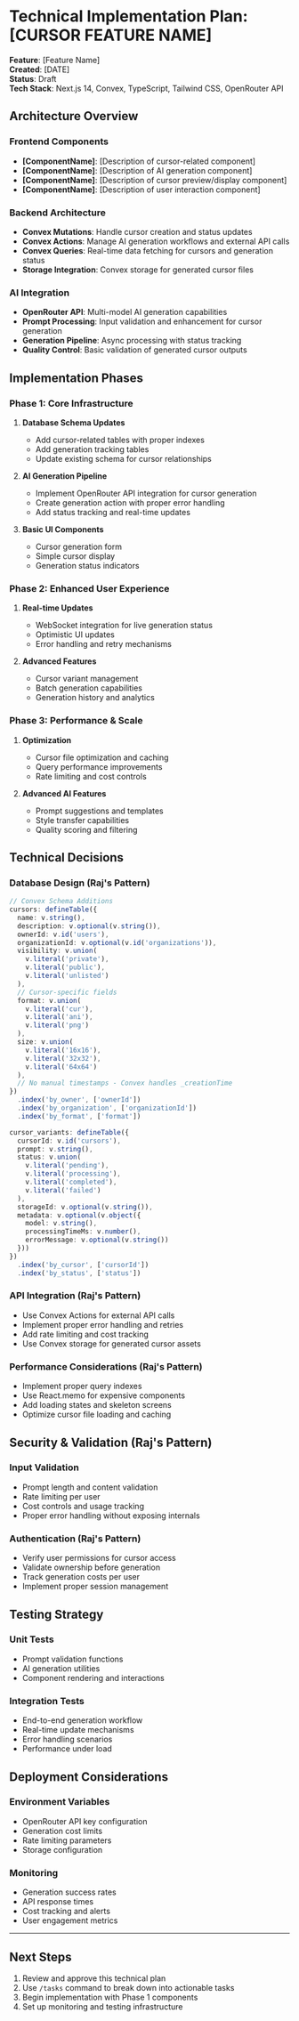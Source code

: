 # Technical Implementation Plan: [CURSOR FEATURE NAME]

**Feature**: [Feature Name]  
**Created**: [DATE]  
**Status**: Draft  
**Tech Stack**: Next.js 14, Convex, TypeScript, Tailwind CSS, OpenRouter API

## Architecture Overview

### Frontend Components
- **[ComponentName]**: [Description of cursor-related component]
- **[ComponentName]**: [Description of AI generation component]
- **[ComponentName]**: [Description of cursor preview/display component]
- **[ComponentName]**: [Description of user interaction component]

### Backend Architecture
- **Convex Mutations**: Handle cursor creation and status updates
- **Convex Actions**: Manage AI generation workflows and external API calls
- **Convex Queries**: Real-time data fetching for cursors and generation status
- **Storage Integration**: Convex storage for generated cursor files

### AI Integration
- **OpenRouter API**: Multi-model AI generation capabilities
- **Prompt Processing**: Input validation and enhancement for cursor generation
- **Generation Pipeline**: Async processing with status tracking
- **Quality Control**: Basic validation of generated cursor outputs

## Implementation Phases

### Phase 1: Core Infrastructure
1. **Database Schema Updates**
   - Add cursor-related tables with proper indexes
   - Add generation tracking tables
   - Update existing schema for cursor relationships

2. **AI Generation Pipeline**
   - Implement OpenRouter API integration for cursor generation
   - Create generation action with proper error handling
   - Add status tracking and real-time updates

3. **Basic UI Components**
   - Cursor generation form
   - Simple cursor display
   - Generation status indicators

### Phase 2: Enhanced User Experience
1. **Real-time Updates**
   - WebSocket integration for live generation status
   - Optimistic UI updates
   - Error handling and retry mechanisms

2. **Advanced Features**
   - Cursor variant management
   - Batch generation capabilities
   - Generation history and analytics

### Phase 3: Performance & Scale
1. **Optimization**
   - Cursor file optimization and caching
   - Query performance improvements
   - Rate limiting and cost controls

2. **Advanced AI Features**
   - Prompt suggestions and templates
   - Style transfer capabilities
   - Quality scoring and filtering

## Technical Decisions

### Database Design (Raj's Pattern)
```typescript
// Convex Schema Additions
cursors: defineTable({
  name: v.string(),
  description: v.optional(v.string()),
  ownerId: v.id('users'),
  organizationId: v.optional(v.id('organizations')),
  visibility: v.union(
    v.literal('private'),
    v.literal('public'),
    v.literal('unlisted')
  ),
  // Cursor-specific fields
  format: v.union(
    v.literal('cur'),
    v.literal('ani'),
    v.literal('png')
  ),
  size: v.union(
    v.literal('16x16'),
    v.literal('32x32'),
    v.literal('64x64')
  ),
  // No manual timestamps - Convex handles _creationTime
})
  .index('by_owner', ['ownerId'])
  .index('by_organization', ['organizationId'])
  .index('by_format', ['format'])

cursor_variants: defineTable({
  cursorId: v.id('cursors'),
  prompt: v.string(),
  status: v.union(
    v.literal('pending'),
    v.literal('processing'),
    v.literal('completed'),
    v.literal('failed')
  ),
  storageId: v.optional(v.string()),
  metadata: v.optional(v.object({
    model: v.string(),
    processingTimeMs: v.number(),
    errorMessage: v.optional(v.string())
  }))
})
  .index('by_cursor', ['cursorId'])
  .index('by_status', ['status'])
```

### API Integration (Raj's Pattern)
- Use Convex Actions for external API calls
- Implement proper error handling and retries
- Add rate limiting and cost tracking
- Use Convex storage for generated cursor assets

### Performance Considerations (Raj's Pattern)
- Implement proper query indexes
- Use React.memo for expensive components
- Add loading states and skeleton screens
- Optimize cursor file loading and caching

## Security & Validation (Raj's Pattern)

### Input Validation
- Prompt length and content validation
- Rate limiting per user
- Cost controls and usage tracking
- Proper error handling without exposing internals

### Authentication (Raj's Pattern)
- Verify user permissions for cursor access
- Validate ownership before generation
- Track generation costs per user
- Implement proper session management

## Testing Strategy

### Unit Tests
- Prompt validation functions
- AI generation utilities
- Component rendering and interactions

### Integration Tests
- End-to-end generation workflow
- Real-time update mechanisms
- Error handling scenarios
- Performance under load

## Deployment Considerations

### Environment Variables
- OpenRouter API key configuration
- Generation cost limits
- Rate limiting parameters
- Storage configuration

### Monitoring
- Generation success rates
- API response times
- Cost tracking and alerts
- User engagement metrics

---

## Next Steps
1. Review and approve this technical plan
2. Use `/tasks` command to break down into actionable tasks
3. Begin implementation with Phase 1 components
4. Set up monitoring and testing infrastructure
